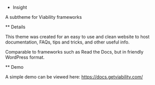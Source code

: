 * Insight

A subtheme for Viability frameworks

** Details

This theme was created for an easy to use and clean website to host documentation, FAQs, tips and tricks, and other useful info.

Comparable to frameworks such as Read the Docs, but in friendly WordPress format.

** Demo

A simple demo can be viewed here: https://docs.getviability.com/